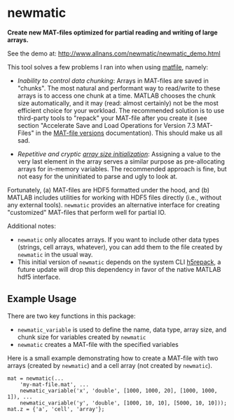 # newmatic

**Create new MAT-files optimized for partial reading and writing of large arrays.**

See the demo at: http://www.allnans.com/newmatic/newmatic_demo.html

This tool solves a few problems I ran into when using
[matfile](https://www.mathworks.com/help/matlab/ref/matlab.io.matfile.html),
namely:

+ *Inability to control data chunking*: Arrays in MAT-files are saved in
"chunks". The most natural and performant way to read/write to these arrays is
to access one chunk at a time. MATLAB chooses the chunk size automatically,
and it may (read: almost certainly) not be the most efficient choice for
your workload. The recommended solution is to use third-party tools to
"repack" your MAT-file after you create it (see section "Accelerate Save and
Load Operations for Version 7.3 MAT-Files" in the [MAT-file versions](https://www.mathworks.com/help/matlab/import_export/mat-file-versions.html)
documentation). This should make us all sad.

+ *Repetitive and cryptic [array size initialization](https://www.mathworks.com/help/matlab/import_export/troubleshooting-file-size-increases-unexpectedly-when-growing-an-array.html)*:
Assigning a value to the very last element in the array serves a similar
purpose as pre-allocating arrays for in-memory variables. The recommended
approach is fine, but not easy for the uninitiated to parse and ugly to look at.

Fortunately, (a) MAT-files are HDF5 formatted under the hood, and (b) MATLAB
includes utilities for working with HDF5 files directly (i.e., without any
external tools). `newmatic` provides an alternative interface for creating
"customized" MAT-files that perform well for partial IO. 

Additional notes:

+ `newmatic` only allocates arrays. If you want to include other data types
  (strings, cell arrays, whatever), you can add them to the file created by
  `newmatic` in the usual way. 
+ This initial version of `newmatic` depends on the system CLI
  [h5repack](https://support.hdfgroup.org/HDF5/doc/RM/Tools.html#Tools-Repack), 
  a future update will drop this dependency in favor of the native MATLAB hdf5
  interface.

## Example Usage

There are two key functions in this package:

+ `newmatic_variable` is used to define the name, data type, array size, and
  chunk size for variables created by `newmatic`
+ `newmatic` creates a MAT-file with the specified variables

Here is a small example demonstrating how to create a MAT-file with two arrays
(created by `newmatic`) and a cell array (not created by `newmatic`).

```
mat = newmatic(...
    'my-mat-file.mat', ...
    newmatic_variable('x', 'double', [1000, 1000, 20], [1000, 1000, 1]), ...
    newmatic_variable('y', 'double', [1000, 10, 10], [5000, 10, 10]));
mat.z = {'a', 'cell', 'array'};

```
